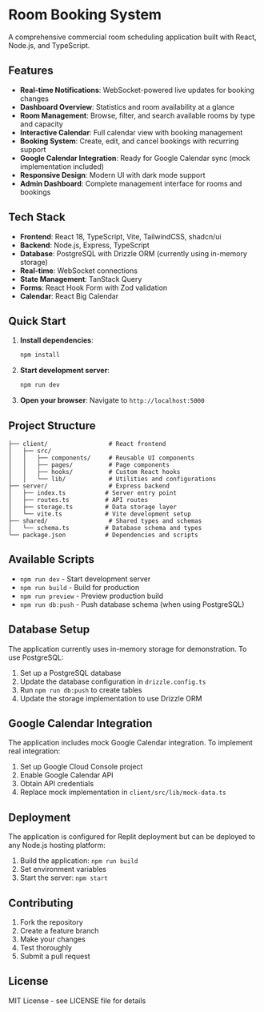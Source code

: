 # Room Booking System

A comprehensive commercial room scheduling application built with React, Node.js, and TypeScript.

## Features

- **Real-time Notifications**: WebSocket-powered live updates for booking changes
- **Dashboard Overview**: Statistics and room availability at a glance
- **Room Management**: Browse, filter, and search available rooms by type and capacity
- **Interactive Calendar**: Full calendar view with booking management
- **Booking System**: Create, edit, and cancel bookings with recurring support
- **Google Calendar Integration**: Ready for Google Calendar sync (mock implementation included)
- **Responsive Design**: Modern UI with dark mode support
- **Admin Dashboard**: Complete management interface for rooms and bookings

## Tech Stack

- **Frontend**: React 18, TypeScript, Vite, TailwindCSS, shadcn/ui
- **Backend**: Node.js, Express, TypeScript
- **Database**: PostgreSQL with Drizzle ORM (currently using in-memory storage)
- **Real-time**: WebSocket connections
- **State Management**: TanStack Query
- **Forms**: React Hook Form with Zod validation
- **Calendar**: React Big Calendar

## Quick Start

1. **Install dependencies**:
   ```bash
   npm install
   ```

2. **Start development server**:
   ```bash
   npm run dev
   ```

3. **Open your browser**:
   Navigate to `http://localhost:5000`

## Project Structure

```
├── client/                 # React frontend
│   ├── src/
│   │   ├── components/     # Reusable UI components
│   │   ├── pages/          # Page components
│   │   ├── hooks/          # Custom React hooks
│   │   └── lib/            # Utilities and configurations
├── server/                 # Express backend
│   ├── index.ts           # Server entry point
│   ├── routes.ts          # API routes
│   ├── storage.ts         # Data storage layer
│   └── vite.ts            # Vite development setup
├── shared/                 # Shared types and schemas
│   └── schema.ts          # Database schema and types
└── package.json           # Dependencies and scripts
```

## Available Scripts

- `npm run dev` - Start development server
- `npm run build` - Build for production
- `npm run preview` - Preview production build
- `npm run db:push` - Push database schema (when using PostgreSQL)

## Database Setup

The application currently uses in-memory storage for demonstration. To use PostgreSQL:

1. Set up a PostgreSQL database
2. Update the database configuration in `drizzle.config.ts`
3. Run `npm run db:push` to create tables
4. Update the storage implementation to use Drizzle ORM

## Google Calendar Integration

The application includes mock Google Calendar integration. To implement real integration:

1. Set up Google Cloud Console project
2. Enable Google Calendar API
3. Obtain API credentials
4. Replace mock implementation in `client/src/lib/mock-data.ts`

## Deployment

The application is configured for Replit deployment but can be deployed to any Node.js hosting platform:

1. Build the application: `npm run build`
2. Set environment variables
3. Start the server: `npm start`

## Contributing

1. Fork the repository
2. Create a feature branch
3. Make your changes
4. Test thoroughly
5. Submit a pull request

## License

MIT License - see LICENSE file for details